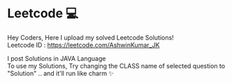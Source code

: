 # Leetcode 💻
Hey Coders, Here I upload my solved Leetcode Solutions! <br>
Leetcode ID : https://leetcode.com/AshwinKumar_JK

I post Solutions in JAVA Language <br>
To use my Solutions, Try changing the CLASS name of selected question to "Solution" 
.. and it'll run like charm ✨
